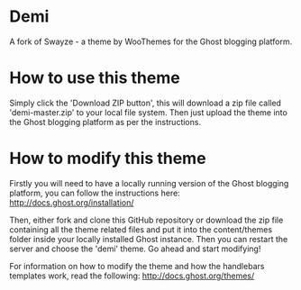 Demi
======

A fork of Swayze - a theme by WooThemes for the Ghost blogging platform.


How to use this theme
=======================
Simply click the 'Download ZIP button', this will download a zip file called 'demi-master.zip' to your local file system. Then just upload the theme into the Ghost blogging platform as per the instructions.

How to modify this theme
=========================
Firstly you will need to have a locally running version of the Ghost blogging platform, you can follow the instructions here: http://docs.ghost.org/installation/

Then, either fork and clone this GitHub repository or download the zip file containing all the theme related files and put it into the content/themes folder inside your locally installed Ghost instance. Then you can restart the server and choose the 'demi' theme. Go ahead and start modifying!

For information on how to modify the theme and how the handlebars templates work, read the following: http://docs.ghost.org/themes/
